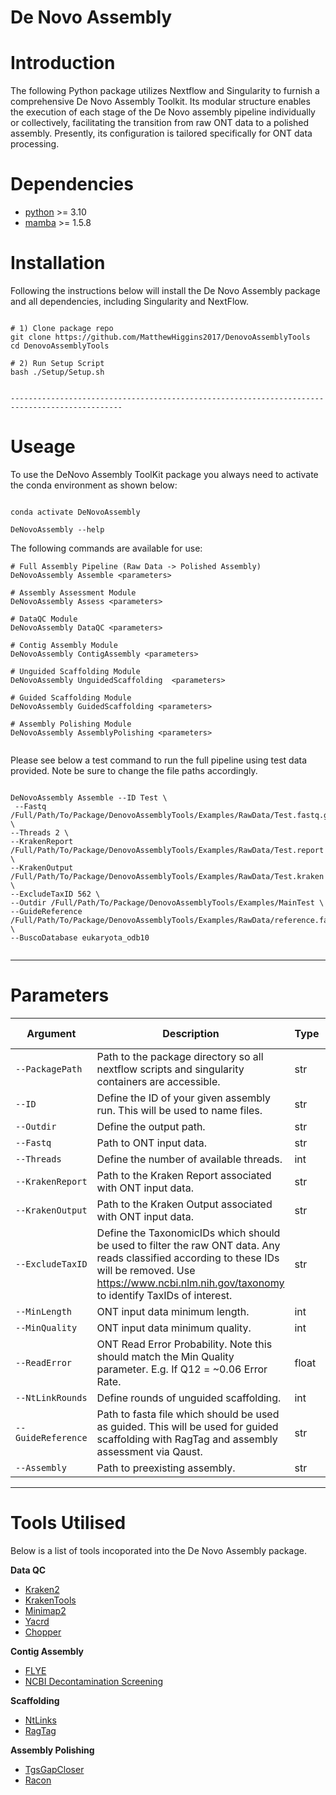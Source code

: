# De Novo Assembly

# Introduction 


The following Python package utilizes Nextflow and Singularity to furnish a comprehensive De Novo Assembly Toolkit. Its modular structure enables the execution of each stage of the De Novo assembly pipeline individually or collectively, facilitating the transition from raw ONT data to a polished assembly. Presently, its configuration is tailored specifically for ONT data processing.


# Dependencies

* [python](https://www.python.org/downloads/release/python-3100/) >= 3.10
* [mamba](https://github.com/mamba-org/mamba) >= 1.5.8


# Installation

Following the instructions below will install the De Novo Assembly package and all dependencies, including Singularity and NextFlow. 

```

# 1) Clone package repo 
git clone https://github.com/MatthewHiggins2017/DenovoAssemblyTools
cd DenovoAssemblyTools

# 2) Run Setup Script
bash ./Setup/Setup.sh


-----------------------------------------------------------------------------------------------

```
# Useage

To use the DeNovo Assembly ToolKit package you always need to activate the conda environment as shown below:

```

conda activate DeNovoAssembly

DeNovoAssembly --help

```

The following commands are available for use:

```
# Full Assembly Pipeline (Raw Data -> Polished Assembly)
DeNovoAssembly Assemble <parameters>

# Assembly Assessment Module
DeNovoAssembly Assess <parameters>

# DataQC Module
DeNovoAssembly DataQC <parameters>

# Contig Assembly Module
DeNovoAssembly ContigAssembly <parameters>

# Unguided Scaffolding Module
DeNovoAssembly UnguidedScaffolding  <parameters>

# Guided Scaffolding Module
DeNovoAssembly GuidedScaffolding <parameters>

# Assembly Polishing Module
DeNovoAssembly AssemblyPolishing <parameters>


```

Please see below a test command to run the full pipeline using test data provided. Note be sure to change the file paths accordingly.

```

DeNovoAssembly Assemble --ID Test \
 --Fastq /Full/Path/To/Package/DenovoAssemblyTools/Examples/RawData/Test.fastq.gz \
--Threads 2 \
--KrakenReport /Full/Path/To/Package/DenovoAssemblyTools/Examples/RawData/Test.report \
--KrakenOutput /Full/Path/To/Package/DenovoAssemblyTools/Examples/RawData/Test.kraken \
--ExcludeTaxID 562 \
--Outdir /Full/Path/To/Package/DenovoAssemblyTools/Examples/MainTest \
--GuideReference /Full/Path/To/Package/DenovoAssemblyTools/Examples/RawData/reference.fasta \
--BuscoDatabase eukaryota_odb10


```


-------------------------------------------------------------

# Parameters

| Argument | Description | Type | Default Value | Required |
| --- | --- | --- | --- | --- |
| `--PackagePath` | Path to the package directory so all nextflow scripts and singularity containers are accessible. | str | PackagePath | No |
| `--ID` | Define the ID of your given assembly run. This will be used to name files. | str | None | Yes |
| `--Outdir` | Define the output path. | str | None | Yes |
| `--Fastq` | Path to ONT input data. | str | False | No |
| `--Threads` | Define the number of available threads. | int | 2 | No |
| `--KrakenReport` | Path to the Kraken Report associated with ONT input data. | str | False | No |
| `--KrakenOutput` | Path to the Kraken Output associated with ONT input data. | str | False | No |
| `--ExcludeTaxID` | Define the TaxonomicIDs which should be used to filter the raw ONT data. Any reads classified according to these IDs will be removed. Use https://www.ncbi.nlm.nih.gov/taxonomy to identify TaxIDs of interest. | str | False | No |
| `--MinLength` | ONT input data minimum length. | int | 1000 | No |
| `--MinQuality` | ONT input data minimum quality. | int | 7 | No |
| `--ReadError` | ONT Read Error Probability. Note this should match the Min Quality parameter. E.g. If Q12 = ~0.06 Error Rate. | float | 0.06 | No |
| `--NtLinkRounds` | Define rounds of unguided scaffolding. | int | 3 | No |
| `--GuideReference` | Path to fasta file which should be used as guided. This will be used for guided scaffolding with RagTag and assembly assessment via Qaust. | str | False | No |
| `--Assembly` | Path to preexisting assembly. | str | False | No |


-------------------------------------------------------------

# Tools Utilised

Below is a list of tools incoporated into the De Novo Assembly package.

**Data QC**

* [Kraken2](https://ccb.jhu.edu/software/kraken2/)
* [KrakenTools]()
* [Minimap2]()
* [Yacrd]()
* [Chopper]()

**Contig Assembly**

* [FLYE]()
* [NCBI Decontamination Screening]()

**Scaffolding**

* [NtLinks]()
* [RagTag]()

**Assembly Polishing**

* [TgsGapCloser]()
* [Racon]()
